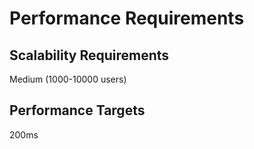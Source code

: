 # Performance Requirements

## Scalability Requirements
Medium (1000-10000 users)

## Performance Targets
200ms